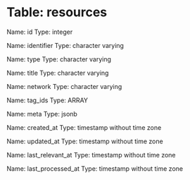 Table: resources
================

Name: id
Type: integer

Name: identifier
Type: character varying

Name: type
Type: character varying

Name: title
Type: character varying

Name: network
Type: character varying

Name: tag_ids
Type: ARRAY

Name: meta
Type: jsonb

Name: created_at
Type: timestamp without time zone

Name: updated_at
Type: timestamp without time zone

Name: last_relevant_at
Type: timestamp without time zone

Name: last_processed_at
Type: timestamp without time zone

